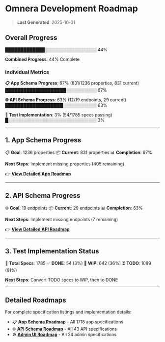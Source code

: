 # Omnera Development Roadmap

> **Last Generated**: 2025-10-31

## Overall Progress

█████████████░░░░░░░░░░░░░░░░░ 44%

**Combined Progress**: 44% Complete

### Individual Metrics

**📋 App Schema Progress**: 67% (831/1236 properties, 831 current)
████████████████████░░░░░░░░░░ 67%

**🌐 API Schema Progress**: 63% (12/19 endpoints, 29 current)
███████████████████░░░░░░░░░░░ 63%

**🧪 Test Implementation**: 3% (54/1785 specs passing)
█░░░░░░░░░░░░░░░░░░░░░░░░░░░░░ 3%

---

## 1. App Schema Progress

📋 **Goal**: 1236 properties
📦 **Current**: 831 properties
📊 **Completion**: 67%

**Next Steps**: Implement missing properties (405 remaining)

👉 **[View Detailed App Roadmap](specs/app/ROADMAP.md)**

---

## 2. API Schema Progress

🌐 **Goal**: 19 endpoints
📦 **Current**: 29 endpoints
📊 **Completion**: 63%

**Next Steps**: Implement missing endpoints (7 remaining)

👉 **[View Detailed API Roadmap](specs/api/ROADMAP.md)**

---

## 3. Test Implementation Status

🧪 **Total Specs**: 1785
✅ **DONE**: 54 (3%)
🚧 **WIP**: 642 (36%)
⏳ **TODO**: 1089 (61%)

**Next Steps**: Convert TODO specs to WIP, then to DONE

---

## Detailed Roadmaps

For complete specification listings and implementation details:

- 📋 **[App Schema Roadmap](specs/app/ROADMAP.md)** - All 1718 app specifications
- 🌐 **[API Schema Roadmap](specs/api/ROADMAP.md)** - All 43 API specifications
- ⚙️ **[Admin UI Roadmap](specs/admin/ROADMAP.md)** - All 24 admin specifications
